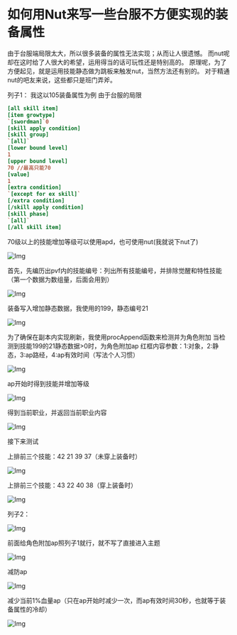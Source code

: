 # 如何用Nut来写一些台服不方便实现的装备属性

由于台服端局限太大，所以很多装备的属性无法实现；从而让人很遗憾。
而nut呢却在这时给了人很大的希望，运用得当的话可玩性还是特别高的。
原理呢，为了方便起见，就是运用技能静态做为跳板来触发nut，当然方法还有别的。
对于精通nut的吧友来说，这些都只是班门弄斧。

列子1：
我这以105装备属性为例
由于台服的局限

```ini
[all skill item]
[item growtype]
`[swordman]`0
[skill apply condition]
[skill group]
`[all]`
[lower bound level]
1
[upper bound level]
70 //最高只能70
[value]
1
[extra condition]
`[except for ex skill]`
[/extra condition]
[/skill apply condition]
[skill phase]
`[all]`
[/all skill item]
```
70级以上的技能增加等级可以使用apd，也可使用nut(我就说下nut了)

![Img](./FILES/如何用Nut来写一些台服不方便实现的装备属性.md/img-20220804205916.png)

首先，先编历出pvf内的技能编号：列出所有技能编号，并排除觉醒和特性技能
（第一个数据为数组量，后面会用到）

![Img](./FILES/如何用Nut来写一些台服不方便实现的装备属性.md/img-20220804205928.png)

装备写入增加静态数据，我使用的199，静态编号21

![Img](./FILES/如何用Nut来写一些台服不方便实现的装备属性.md/img-20220804205937.png)

为了确保在副本内实现刷新，我使用procAppend函数来检测并为角色附加
当检测到技能199的21静态数据>0时，为角色附加ap
红框内容参数：1:对象，2:静态，3:ap路经，4:ap有效时间（写法个人习惯）

![Img](./FILES/如何用Nut来写一些台服不方便实现的装备属性.md/img-20220804205946.png)

ap开始时得到技能并增加等级

![Img](./FILES/如何用Nut来写一些台服不方便实现的装备属性.md/img-20220804205959.png)


得到当前职业，并返回当前职业内容

![Img](./FILES/如何用Nut来写一些台服不方便实现的装备属性.md/img-20220804210009.png)

接下来测试

上排前三个技能：42 21 39 37（未穿上装备时）

![Img](./FILES/如何用Nut来写一些台服不方便实现的装备属性.md/img-20220804210020.png)

上排前三个技能：43 22 40 38（穿上装备时）

![Img](./FILES/如何用Nut来写一些台服不方便实现的装备属性.md/img-20220804210029.png)


列子2：

![Img](./FILES/如何用Nut来写一些台服不方便实现的装备属性.md/img-20220804210042.png)

前面给角色附加ap照列子1就行，就不写了直接进入主题

![Img](./FILES/如何用Nut来写一些台服不方便实现的装备属性.md/img-20220804210053.png)

减防ap

![Img](./FILES/如何用Nut来写一些台服不方便实现的装备属性.md/img-20220804210104.png)

减少当前1%血量ap（只在ap开始时减少一次，而ap有效时间30秒，也就等于装备属性的冷却）

![Img](./FILES/如何用Nut来写一些台服不方便实现的装备属性.md/img-20220804210113.png)

